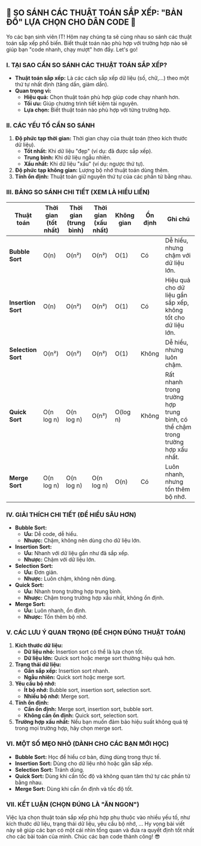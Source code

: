 ## **🚀 SO SÁNH CÁC THUẬT TOÁN SẮP XẾP: "BẢN ĐỒ" LỰA CHỌN CHO DÂN CODE 🚀**

Yo các bạn sinh viên IT! Hôm nay chúng ta sẽ cùng nhau so sánh các thuật toán sắp xếp phổ biến. Biết thuật toán nào phù
hợp với trường hợp nào sẽ giúp bạn "code nhanh, chạy mượt" hơn đấy. Let's go!

### **I. TẠI SAO CẦN SO SÁNH CÁC THUẬT TOÁN SẮP XẾP?**

* **Thuật toán sắp xếp:** Là các cách sắp xếp dữ liệu (số, chữ,...) theo một thứ tự nhất định (tăng dần, giảm dần).
* **Quan trọng vì:**
    * **Hiệu quả:** Chọn thuật toán phù hợp giúp code chạy nhanh hơn.
    * **Tối ưu:** Giúp chương trình tiết kiệm tài nguyên.
    * **Lựa chọn:** Biết thuật toán nào phù hợp với từng trường hợp.

### **II. CÁC YẾU TỐ CẦN SO SÁNH**

1. **Độ phức tạp thời gian:** Thời gian chạy của thuật toán (theo kích thước dữ liệu).
    * **Tốt nhất:** Khi dữ liệu "đẹp" (ví dụ: đã được sắp xếp).
    * **Trung bình:** Khi dữ liệu ngẫu nhiên.
    * **Xấu nhất:** Khi dữ liệu "xấu" (ví dụ: ngược thứ tự).
2. **Độ phức tạp không gian:** Lượng bộ nhớ thuật toán dùng thêm.
3. **Tính ổn định:** Thuật toán giữ nguyên thứ tự của các phần tử bằng nhau.

### **III. BẢNG SO SÁNH CHI TIẾT (XEM LÀ HIỂU LIỀN)**

| Thuật toán         | Thời gian (tốt nhất) | Thời gian (trung bình) | Thời gian (xấu nhất) | Không gian | Ổn định | Ghi chú                                                                       |
|--------------------|----------------------|------------------------|----------------------|------------|---------|-------------------------------------------------------------------------------|
| **Bubble Sort**    | O(n)                 | O(n²)                  | O(n²)                | O(1)       | Có      | Dễ hiểu, nhưng chậm với dữ liệu lớn.                                          |
| **Insertion Sort** | O(n)                 | O(n²)                  | O(n²)                | O(1)       | Có      | Hiệu quả cho dữ liệu gần sắp xếp, không tốt cho dữ liệu lớn.                  |
| **Selection Sort** | O(n²)                | O(n²)                  | O(n²)                | O(1)       | Không   | Dễ hiểu, nhưng luôn chậm.                                                     |
| **Quick Sort**     | O(n log n)           | O(n log n)             | O(n²)                | O(log n)   | Không   | Rất nhanh trong trường hợp trung bình, có thể chậm trong trường hợp xấu nhất. |
| **Merge Sort**     | O(n log n)           | O(n log n)             | O(n log n)           | O(n)       | Có      | Luôn nhanh, nhưng tốn thêm bộ nhớ.                                            |

### **IV. GIẢI THÍCH CHI TIẾT (ĐỂ HIỂU SÂU HƠN)**

* **Bubble Sort:**
    * **Ưu:** Dễ code, dễ hiểu.
    * **Nhược:** Chậm, không nên dùng cho dữ liệu lớn.
* **Insertion Sort:**
    * **Ưu:** Nhanh với dữ liệu gần như đã sắp xếp.
    * **Nhược:** Chậm với dữ liệu lớn.
* **Selection Sort:**
    * **Ưu:** Đơn giản.
    * **Nhược:** Luôn chậm, không nên dùng.
* **Quick Sort:**
    * **Ưu:** Nhanh trong trường hợp trung bình.
    * **Nhược:** Chậm trong trường hợp xấu nhất, không ổn định.
* **Merge Sort:**
    * **Ưu:** Luôn nhanh, ổn định.
    * **Nhược:** Tốn thêm bộ nhớ.

### **V. CÁC LƯU Ý QUAN TRỌNG (ĐỂ CHỌN ĐÚNG THUẬT TOÁN)**

1. **Kích thước dữ liệu:**
    * **Dữ liệu nhỏ:** Insertion sort có thể là lựa chọn tốt.
    * **Dữ liệu lớn:** Quick sort hoặc merge sort thường hiệu quả hơn.
2. **Trạng thái dữ liệu:**
    * **Gần sắp xếp:** Insertion sort nhanh.
    * **Ngẫu nhiên:** Quick sort hoặc merge sort.
3. **Yêu cầu bộ nhớ:**
    * **Ít bộ nhớ:** Bubble sort, insertion sort, selection sort.
    * **Nhiều bộ nhớ:** Merge sort.
4. **Tính ổn định:**
    * **Cần ổn định:** Merge sort, insertion sort, bubble sort.
    * **Không cần ổn định:** Quick sort, selection sort.
5. **Trường hợp xấu nhất:** Nếu bạn muốn đảm bảo hiệu suất không quá tệ trong mọi trường hợp, hãy chọn merge sort.

### **VI. MỘT SỐ MẸO NHỎ (DÀNH CHO CÁC BẠN MỚI HỌC)**

* **Bubble Sort:** Học để hiểu cơ bản, đừng dùng trong thực tế.
* **Insertion Sort:** Dùng cho dữ liệu nhỏ hoặc gần sắp xếp.
* **Selection Sort:** Tránh dùng.
* **Quick Sort:** Dùng khi cần tốc độ và không quan tâm thứ tự các phần tử bằng nhau.
* **Merge Sort:** Dùng khi cần ổn định và tốc độ tốt.

### **VII. KẾT LUẬN (CHỌN ĐÚNG LÀ "ĂN NGON")**

Việc lựa chọn thuật toán sắp xếp phù hợp phụ thuộc vào nhiều yếu tố, như kích thước dữ liệu, trạng thái dữ liệu, yêu cầu
bộ nhớ, ... Hy vọng bài viết này sẽ giúp các bạn có một cái nhìn tổng quan và đưa ra quyết định tốt nhất cho các bài
toán của mình. Chúc các bạn code thành công! 😎

